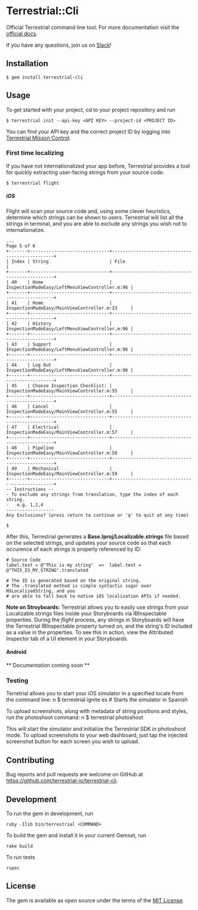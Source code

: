 # Terrestrial::Cli

Official Terrestrial command line tool. For more documentation visit the [official docs](http://docs.terrestrial.io/).

If you have any questions, join us on [Slack](https://terrestrial-slack.herokuapp.com/)!

## Installation

    $ gem install terrestrial-cli

## Usage

To get started with your project, cd to your project repository and run

    $ terrestrial init --api-key <API KEY> --project-id <PROJECT ID>

You can find your API key and the correct project ID by logging into [Terrestrial Misson Control](https://mission.terrestrial.io).	

### First time localizing

If you have not internationalized your app before, Terrestrial provides a tool for quickly extracting user-facing strings from your source code:

	$ terrestrial flight
	
##### iOS
	
Flight will scan your source code and, using some clever heuristics, determine which strings can be shown to users. Terrestrial will list all the strings in terminal, and you are able to exclude any strings you wish not to internationalize.

	... 
	Page 5 of 6
	+-------+------------------------------+------------------------------------------------+
	| Index | String                       | File                                           |
	+-------+------------------------------+------------------------------------------------+
	| 40    | Home                         | InspectionMadeEasy/LeftMenuViewController.m:96 |
	+-------+------------------------------+------------------------------------------------+
	| 41    | Home                         | InspectionMadeEasy/MainViewController.m:23     |
	+-------+------------------------------+------------------------------------------------+
	| 42    | History                      | InspectionMadeEasy/LeftMenuViewController.m:96 |
	+-------+------------------------------+------------------------------------------------+
	| 43    | Support                      | InspectionMadeEasy/LeftMenuViewController.m:96 |
	+-------+------------------------------+------------------------------------------------+
	| 44    | Log Out                      | InspectionMadeEasy/LeftMenuViewController.m:96 |
	+-------+------------------------------+------------------------------------------------+
	| 45    | Choose Inspection Checklist: | InspectionMadeEasy/MainViewController.m:55     |
	+-------+------------------------------+------------------------------------------------+
	| 46    | Cancel                       | InspectionMadeEasy/MainViewController.m:55     |
	+-------+------------------------------+------------------------------------------------+
	| 47    | Electrical                   | InspectionMadeEasy/MainViewController.m:57     |
	+-------+------------------------------+------------------------------------------------+
	| 48    | Pipeline                     | InspectionMadeEasy/MainViewController.m:58     |
	+-------+------------------------------+------------------------------------------------+
	| 49    | Mechanical                   | InspectionMadeEasy/MainViewController.m:59     |
	+-------+------------------------------+------------------------------------------------+
	-- Instructions --
	- To exclude any strings from translation, type the index of each string.
	-   e.g. 1,2,4
	------------------
	Any Exclusions? (press return to continue or 'q' to quit at any time)
	
	$ 

After this, Terrestrial generates a **Base.lproj/Localizable.strings** file based on the selected strings, and updates your source code so that each occurence of each strings is properly referenced by ID:

	# Source Code
	label.text = @"This is my string"  =>  label.text = @"THIS_IS_MY_STRING".translated
	
	# The ID is generated based on the original string.
	# The .translated method is simple syntactic sugar over NSLocalizedString, and you
	# are able to fall back to native iOS localization APIs if needed.
	
**Note on Stroyboards:** Terrestrial allows you to easily use strings from your Localizable.strings files inside your Storyboards via IBInspectable properties. During the *flight* process, any strings in Storyboards will have the Terrestrial IBInspectable property turned on, and the string's ID included as a value in the properties. To see this in action, view the Attributed Inspector tab of a UI element in your Storyboards.
	
#### Android

** Documentation coming soon **

### Testing

Terretrial allows you to start your iOS simulator in a specified locale from the command line:
n
	  $ terrestrial ignite es  # Starts the simulator in Spanish


To upload screenshots, along with metadata of string positions and styles, run the photoshoot command:
n
	  $ terrestrial photoshoot

This will start the simulator and initialize the Terrestrial SDK in photoshoot mode. To upload screenshots to your web dashboard, just tap the injected screenshot button for each screen you wish to upload.


## Contributing

Bug reports and pull requests are welcome on GitHub at https://github.com/terrestrial-io/terrestrial-cli.

## Development

To run the gem in development, run

    ruby -Ilib bin/terrestrial <COMMAND>

To build the gem and install it in your current Gemset, run 

    rake build

To run tests

    rspec

## License

The gem is available as open source under the terms of the [MIT License](http://opensource.org/licenses/MIT).


